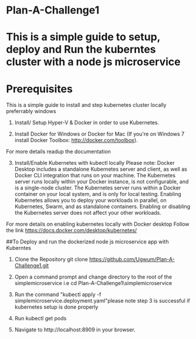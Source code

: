 # Plan-A-Challenge1

# This is a simple guide to setup, deploy and Run the kuberntes cluster with a node js microservice

# Prerequisites
 
This is a simple guide to install and step kubernetes cluster locally preferrably windows 

1. Install/ Setup Hyper-V & Docker in order to use Kubernetes.

2. Install Docker for Windows or Docker for Mac (If you're on Windows 7 install Docker Toolbox: http://docker.com/toolbox).

For more details readup the documentation

3. Install/Enable Kubernetes with kubectl locally
  Please note:
  Docker Desktop includes a standalone Kubernetes server and client, as well as Docker CLI integration that runs on your machine. 
  The Kubernetes server runs locally within your Docker instance, is not configurable, and is a single-node cluster.
  The Kubernetes server runs within a Docker container on your local system, and is only for local testing. Enabling Kubernetes allows you to deploy your workloads in parallel, on Kubernetes, Swarm, and as standalone containers. 
  Enabling or disabling the Kubernetes server does not affect your other workloads.

For more details on enabling kubernetes locally with Docker desktop Follow the link https://docs.docker.com/desktop/kubernetes/


##To Deploy and run the dockerized node js microservice app with Kuberntes 

 
1. Clone the Repository  git clone https://github.com/Ugwum/Plan-A-Challenge1.git

2. Open a command prompt  and change directory to the root of the simplemicroservice i.e cd  Plan-A-Challenge1\simplemicroservice 

3. Run the command "kubectl apply -f simplemicroservice.deployment.yaml"please note step 3 is successful if kubernetes setup is done properly
 
4. Run kubectl get pods
 
5. Navigate to http://localhost:8909 in your browser.